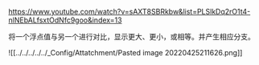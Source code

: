 https://www.youtube.com/watch?v=sAXT8SBRkbw&list=PLSlkDq2rO1t4-nlNEbALfsxtOdNfc9goo&index=13

将一个浮点值与另一个进行对比，显示更大、更小，或相等。并产生相应分支。

![[../../../../../_Config/Attatchment/Pasted image 20220425211626.png]]
